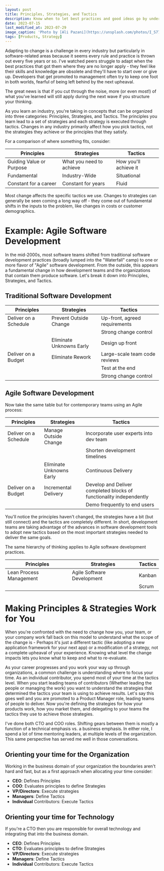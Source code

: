 ```yaml
---
layout: post
title: Principles, Strategies, and Tactics
description: Know when to let best practices and good ideas go by understanding the difference between principles, strategies, and tactics.
date: 2023-07-15
last_modified_at: 2023-07-29
image_caption: 'Photo by [Ali Pazani](https://unsplash.com/photos/I_S774RnI3g) on [Unsplash](https://unsplash.com/)'
tags: [Products, Strategy]
---
```


Adapting to change is a challenge in every industry but particularly in software-related areas because it seems every rule and practice is thrown out every five years or so.  I've watched peers struggle to adapt when the best practices that got them where they are no longer apply - they feel like their skills and knowledge are obsolete and they'll have to start over or give up.  Developers that get promoted to management often try to keep one foot in both worlds, fearful of being left behind by the next upheaval.

The great news is that if you cut through the noise, more (or even most!) of what you've learned will still apply during the next wave if you structure your thinking.

As you learn an industry, you're taking in concepts that can be organized into three categories: Principles, Strategies, and Tactics.  The principles you learn lead to a set of strategies and each strategy is executed through tactics.  Changes in any industry primarily affect how you pick tactics, not the strategies they achieve or the principles that they satisfy.

For a comparison of where something fits, consider:

| Principles | Strategies | Tactics |
| ---------- | ---------- | ------- |
| Guiding Value or Purpose | What you need to achieve | How you'll achieve it |
| Fundamental | Industry-Wide | Situational |
| Constant for a career | Constant for years | Fluid |

Most change affects the specific tactics we use.  Changes to strategies can generally be seen coming a long way off - they come out of fundamental shifts in the inputs to the problem, like changes in costs or customer demographics.

# Example: Agile Software Development

In the mid-2000s, most software teams shifted from traditional software development practices (broadly lumped into the "Waterfall" camp) to one or more flavor of "Agile" software development.  From the outside, this appears a fundamental change in how development teams and the organizations that contain them produce software.  Let's break it down into Principles, Strategies, and Tactics.

## Traditional Software Development

| Principles | Strategies | Tactics |
| ---------- | ---------- | ------- |
| Deliver on a Schedule | Prevent Outside Change | Up-front, agreed requirements |
|  |  | Strong change control |
|  | Eliminate Unknowns Early | Design up front |
| Deliver on a Budget | Eliminate Rework | Large-scale team code reviews |
|  |  | Test at the end |
|  |  | Strong change control |

## Agile Software Development

Now take the same table but for contemporary teams using an Agile process:

| Principles | Strategies | Tactics |
| ---------- | ---------- | ------- |
| Deliver on a Schedule | Manage Outside Change | Incorporate user experts into dev team |
|  |  | Shorten development timelines |
|  | Eliminate Unknowns Early | Continuous Delivery |
| Deliver on a Budget | Incremental Delivery | Develop and Deliver completed blocks of functionality independently |
|  |  | Demo frequently to end users  |

You'll notice the principles haven't changed, the strategies have a bit (but still connect) and the tactics are completely different.  In short, development teams are taking advantage of the advances in software development tools to adopt new tactics based on the most important strategies needed to deliver the same goals.

The same hierarchy of thinking applies to Agile software development practices.

| Principles | Strategies | Tactics |
| ---------- | ---------- | ------- |
| Lean Process Management | Agile Software Development | Kanban |
|  |  | Scrum |

# Making Principles & Strategies Work for You

When you're confronted with the need to change how you, your team, or your company work fall back on this model to understand what the scope of the change is - Perhaps it's just a different tactic (like adopting a new application framework for your next app) or a modification of a strategy, not a complete upheaval of your experience.  Knowing what level the change impacts lets you know what to keep and what to re-evaluate.  

As your career progresses and you work your way up through organizations, a common challenge is understanding where to focus your time.  As an individual contributor, you spend most of your time at the tactics level.  When you start leading teams of contributors (Whether leading the people or managing the work) you want to understand the strategies that determined the tactics your team is using to achieve results.  Let's say this goes well and you are promoted to a Product Manager role, leading teams of people to deliver.  Now you're defining the strategies for how your products work, how you market them, and delegating to your teams the tactics they use to achieve those strategies.

I've done both CTO and COO roles.  Shifting gears between them is mostly a function of a technical emphasis vs. a business emphasis.  In either role, I spend a lot of time mentoring leaders, at multiple levels of the organization.  This same perspective has served me well in those conversations.

## Orienting your time for the Organization

Working in the business domain of your organization the boundaries aren't hard and fast, but as a first approach when allocating your time consider:

* **CEO**: Defines Principles
* **COO**: Evaluates principles to define Strategies
* **VP/Directors**: Execute strategies
* **Managers**: Define Tactics
* **Individual** Contributors: Execute Tactics

## Orienting your time for Technology

If you're a CTO then you are responsible for overall technology and integrating that into the business domain.  

* **CEO**: Defines Principles
* **CTO**: Evaluates principles to define Strategies
* **VP/Directors**: Execute strategies
* **Managers**: Define Tactics
* **Individual** Contributors: Execute Tactics

